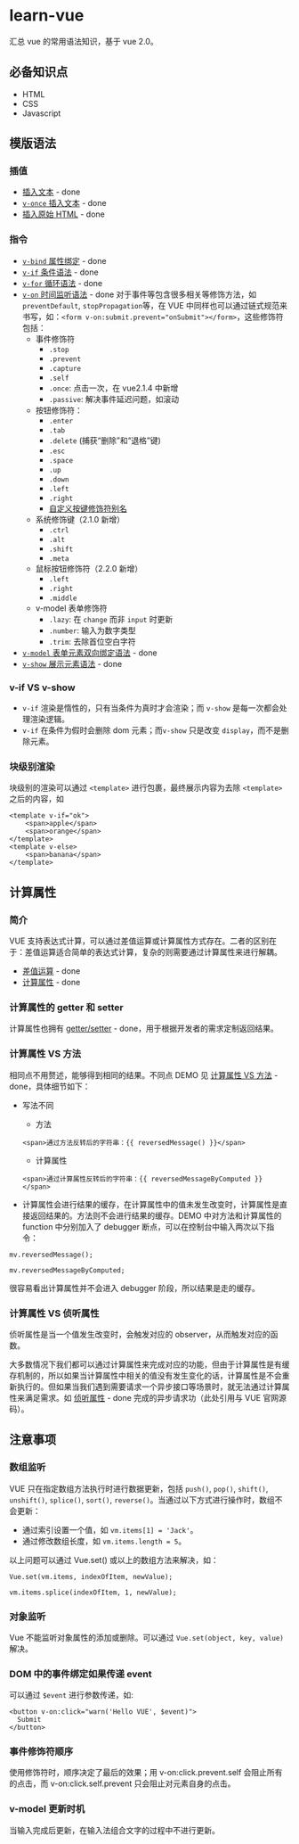 # learn-vue
汇总 vue 的常用语法知识，基于 vue 2.0。

## 必备知识点
- HTML
- CSS
- Javascript

## 模版语法

### 插值
- [插入文本](./src/demo1/demo1-1.html) - done
- [`v-once` 插入文本](./src/demo1/demo1-1.html) - done
- [插入原始 HTML](./src/demo1/demo1-2.html) - done

### 指令
- [`v-bind` 属性绑定](./src/demo2/demo2-1.html) - done
- [`v-if` 条件语法](./src/demo2/demo2-2.html) - done
- [`v-for` 循环语法](./src/demo2/demo2-3.html) - done
- [`v-on` 时间监听语法](./src/demo2/demo2-4.html) - done
对于事件等包含很多相关等修饰方法，如 `preventDefault`, `stopPropagation`等，在 VUE 中同样也可以通过链式规范来书写，如：`<form v-on:submit.prevent="onSubmit"></form>`，这些修饰符包括：
    - 事件修饰符
        - `.stop`
        - `.prevent`
        - `.capture`
        - `.self`
        - `.once`: 点击一次，在 vue2.1.4 中新增
        - `.passive`: 解决事件延迟问题，如滚动
    - 按钮修饰符：
        - `.enter`
        - `.tab`
        - `.delete` (捕获“删除”和“退格”键)
        - `.esc`
        - `.space`
        - `.up`
        - `.down`
        - `.left`
        - `.right`
        - [自定义按键修饰符别名](https://cn.vuejs.org/v2/api/#keyCodes)
    - 系统修饰键（2.1.0 新增）
        - `.ctrl`
        - `.alt`
        - `.shift`
        - `.meta`
    - 鼠标按钮修饰符（2.2.0 新增）
        - `.left`
        - `.right`
        - `.middle`
    - v-model 表单修饰符
        - `.lazy`: 在 `change` 而非 `input` 时更新
        - `.number`: 输入为数字类型
        - `.trim`: 去除首位空白字符
- [`v-model` 表单元素双向绑定语法](./src/demo2-5.html) - done
- [`v-show` 展示元素语法](./src/demo2-6.html) - done

### v-if VS v-show
- `v-if` 渲染是惰性的，只有当条件为真时才会渲染；而 `v-show` 是每一次都会处理渲染逻辑。
- `v-if` 在条件为假时会删除 dom 元素；而`v-show` 只是改变 `display`，而不是删除元素。

### 块级别渲染

块级别的渲染可以通过 `<template>` 进行包裹，最终展示内容为去除 `<template>` 之后的内容，如
```
<template v-if="ok">
    <span>apple</span>
    <span>orange</span>
</template>
<template v-else>
    <span>banana</span>
</template>
```

## 计算属性

### 简介

VUE 支持表达式计算，可以通过差值运算或计算属性方式存在。二者的区别在于：差值运算适合简单的表达式计算，复杂的则需要通过计算属性来进行解耦。

- [差值运算](./src/demo3/demo3-1.html) - done
- [计算属性](./src/demo3/demo3-2.html) - done

### 计算属性的 getter 和 setter

计算属性也拥有 [getter/setter](./src/demo3/demo3-3.html) - done，用于根据开发者的需求定制返回结果。

### 计算属性 VS 方法

相同点不用赘述，能够得到相同的结果。不同点 DEMO 见 [计算属性 VS 方法](./src/demo3/demo3-4.html) - done，具体细节如下：

- 写法不同
    - 方法
    ```
    <span>通过方法反转后的字符串：{{ reversedMessage() }}</span>
    ```
    - 计算属性
    ```
    <span>通过计算属性反转后的字符串：{{ reversedMessageByComputed }}</span>
    ```

- 计算属性会进行结果的缓存，在计算属性中的值未发生改变时，计算属性是直接返回结果的。方法则不会进行结果的缓存。DEMO 中对方法和计算属性的 function 中分别加入了 debugger 断点，可以在控制台中输入两次以下指令：

```
mv.reversedMessage();

mv.reversedMessageByComputed;
```

很容易看出计算属性并不会进入 debugger 阶段，所以结果是走的缓存。

### 计算属性 VS 侦听属性

侦听属性是当一个值发生改变时，会触发对应的 observer，从而触发对应的函数。

大多数情况下我们都可以通过计算属性来完成对应的功能，但由于计算属性是有缓存机制的，所以如果当计算属性中相关的值没有发生变化的话，计算属性是不会重新执行的。但如果当我们遇到需要请求一个异步接口等场景时，就无法通过计算属性来满足需求。如 [侦听属性](./src/demo3/demo3-5.html) - done 完成的异步请求功（此处引用与 VUE 官网源码）。

## 注意事项

### 数组监听
 
VUE 只在指定数组方法执行时进行数据更新，包括 `push()`, `pop()`, `shift()`, `unshift()`, `splice()`, `sort()`, `reverse()`。当通过以下方式进行操作时，数组不会更新：

- 通过索引设置一个值，如 `vm.items[1] = 'Jack'`。
- 通过修改数组长度，如 `vm.items.length = 5`。

以上问题可以通过 Vue.set() 或以上的数组方法来解决，如：

```
Vue.set(vm.items, indexOfItem, newValue);

vm.items.splice(indexOfItem, 1, newValue);
```

### 对象监听

Vue 不能监听对象属性的添加或删除。可以通过 `Vue.set(object, key, value)` 解决。

### DOM 中的事件绑定如果传递 event

可以通过 `$event` 进行参数传递，如:

```
<button v-on:click="warn('Hello VUE', $event)">
  Submit
</button>
```

### 事件修饰符顺序
使用修饰符时，顺序决定了最后的效果；用 v-on:click.prevent.self 会阻止所有的点击，而 v-on:click.self.prevent 只会阻止对元素自身的点击。

### v-model 更新时机
当输入完成后更新，在输入法组合文字的过程中不进行更新。